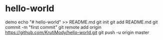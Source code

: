 # hello-world
demo
echo "# hello-world" >> README.md
git init
git add README.md
git commit -m "first commit"
git remote add origin https://github.com/KrutiMody/hello-world.git
git push -u origin master
